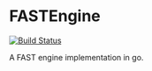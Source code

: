 # FASTEngine

[![Build Status](https://travis-ci.org/Guardian-Development/FASTEngine.svg?branch=master)](https://travis-ci.org/Guardian-Development/FASTEngine)

A FAST engine implementation in go.
